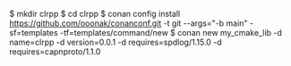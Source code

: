 $ mkdir clrpp
$ cd clrpp
$ conan config install https://github.com/ooonak/conanconf.git -t git --args="-b main" -sf=templates -tf=templates/command/new
$ conan new my_cmake_lib -d name=clrpp -d version=0.0.1 -d requires=spdlog/1.15.0 -d requires=capnproto/1.1.0

